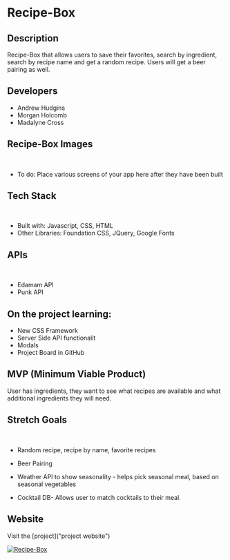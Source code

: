 # Recipe-Box

## Description

Recipe-Box that allows users to save their favorites, search by ingredient, search by recipe name and get a random recipe. Users will get a beer pairing as well. 

## Developers

* Andrew Hudgins
* Morgan Holcomb
* Madalyne Cross

## Recipe-Box Images
​
* To do: Place various screens of your app here after they have been built
​
## Tech Stack
​
* Built with: Javascript, CSS, HTML 
​
* Other Libraries: Foundation CSS, JQuery, Google Fonts
​
​
## APIs
​
* Edamam API
​
* Punk API
​
## On the project learning:

* New CSS Framework
* Server Side API functionalit
* Modals 
* Project Board in GitHub

## MVP (Minimum Viable Product)

User has ingredients, they want to see what recipes are available and what additional ingredients they will need. 
​
​
## Stretch Goals
​
* Random recipe, recipe by name, favorite recipes

* Beer Pairing
​
* Weather API to show seasonality - helps pick seasonal meal, based on seasonal vegetables 
​
* Cocktail DB- Allows user to match cocktails to their meal. 
​

## Website
Visit the [project]("project website")

<a href="">
<img src="screenshot" alt="Recipe-Box">
</a>

